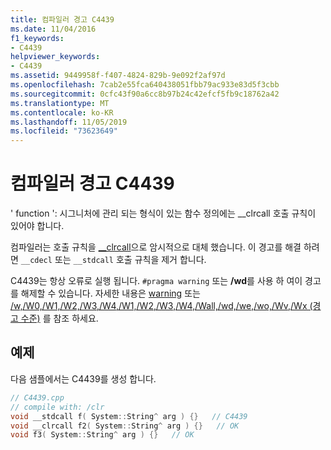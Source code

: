 ```yaml
---
title: 컴파일러 경고 C4439
ms.date: 11/04/2016
f1_keywords:
- C4439
helpviewer_keywords:
- C4439
ms.assetid: 9449958f-f407-4824-829b-9e092f2af97d
ms.openlocfilehash: 7cab2e55fca640438051fbb79ac933e83d5f3cbb
ms.sourcegitcommit: 0cfc43f90a6cc8b97b24c42efcf5fb9c18762a42
ms.translationtype: MT
ms.contentlocale: ko-KR
ms.lasthandoff: 11/05/2019
ms.locfileid: "73623649"
---
```

# <a name="compiler-warning-c4439"></a>컴파일러 경고 C4439

' function ': 시그니처에 관리 되는 형식이 있는 함수 정의에는 __clrcall 호출 규칙이 있어야 합니다.

컴파일러는 호출 규칙을 [__clrcall](../../cpp/clrcall.md)으로 암시적으로 대체 했습니다. 이 경고를 해결 하려면 `__cdecl` 또는 `__stdcall` 호출 규칙을 제거 합니다.

C4439는 항상 오류로 실행 됩니다. `#pragma warning` 또는 **/wd**를 사용 하 여이 경고를 해제할 수 있습니다. 자세한 내용은 [warning](../../preprocessor/warning.md) 또는 [/w,/W0,/W1,/W2,/W3,/W4,/W1,/W2,/W3,/W4,/Wall,/wd,/we,/wo,/Wv,/Wx (경고 수준)](../../build/reference/compiler-option-warning-level.md) 를 참조 하세요.

## <a name="example"></a>예제

다음 샘플에서는 C4439를 생성 합니다.

```cpp
// C4439.cpp
// compile with: /clr
void __stdcall f( System::String^ arg ) {}   // C4439
void __clrcall f2( System::String^ arg ) {}   // OK
void f3( System::String^ arg ) {}   // OK
```